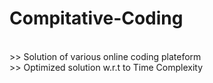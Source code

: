 # Compitative-Coding
<br>
>> Solution of various online coding plateform
<br>
>> Optimized solution w.r.t to Time Complexity
